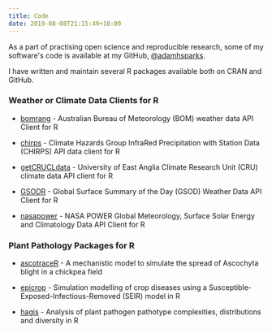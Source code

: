 ```yaml
---
title: Code
date: 2019-08-08T21:15:49+10:00
---
```


As a part of practising open science and reproducible research, some of my software's code is available at my GitHub, [@adamhsparks](https://www.github.com/adamhsparks/).

I have written and maintain several R packages available both on CRAN and GitHub.

### Weather or Climate Data Clients for R

* [bomrang](https://docs.ropensci.org/bomrang/) - Australian Bureau of Meteorology (BOM) weather data API Client for R

* [chirps](https://docs.ropensci.org/chirps/) - Climate Hazards Group InfraRed Precipitation with Station Data (CHIRPS) API data client for R

* [getCRUCLdata](https://docs.ropensci.org/getCRUCLdata/) - University of East Anglia Climate Research Unit (CRU) climate data API client for R

* [GSODR](https://docs.ropensci.org/GSODR/) - Global Surface Summary of the Day (GSOD) Weather Data API Client for R

* [nasapower](https://docs.ropensci.org/nasapower/) - NASA POWER Global Meteorology, Surface Solar Energy and Climatology Data API Client for R

### Plant Pathology Packages for R

* [ascotraceR](https://ihsankhaliq.github.io/ascotraceR/) - A mechanistic model to simulate the spread of Ascochyta blight in a chickpea field

* [epicrop](http://adamhsparks.github.io/epicrop/) - Simulation modelling of crop diseases using a Susceptible-Exposed-Infectious-Removed (SEIR) model in R

* [hagis](https://openplantpathology.github.io/hagis/) - Analysis of plant pathogen pathotype complexities, distributions and diversity in R
